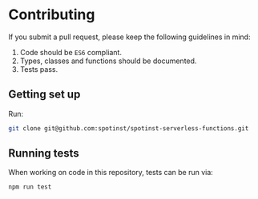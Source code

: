 # Contributing

If you submit a pull request, please keep the following guidelines in mind:

1. Code should be `ES6` compliant.
2. Types, classes and functions should be documented.
3. Tests pass.

## Getting set up

Run:

```sh
git clone git@github.com:spotinst/spotinst-serverless-functions.git
```

## Running tests

When working on code in this repository, tests can be run via:

```sh
npm run test
```